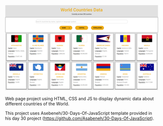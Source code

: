 ![alt text](./resources/screenshot/world_data.png)

Web page project using HTML, CSS and JS to display dynamic data about different countries of the World.

This project uses Asebeneh/30-Days-Of-JavaScript template provided in his day 30 project (https://github.com/Asabeneh/30-Days-Of-JavaScript).
